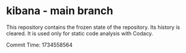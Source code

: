 # kibana - main branch

This repository contains the frozen state of the repository.
Its history is cleared. It is used only for static code
analysis with Codacy.

Commit Time: 1734558564